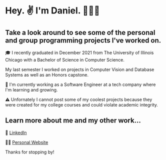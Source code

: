 # Hey. ✌️ I'm Daniel. 🧑🏽‍🦱
## Take a look around to see some of the personal and group programming projects I've worked on.

🎓 I recently graduated in December 2021 from The University of Illinois Chicago with a Bachelor of Science in Computer Science.

My last semester I worked on projects in Computer Vision and Database Systems as well as an Honors capstone.

🌱 I'm currently working as a Software Engineer at a tech company where I'm learning and growing. 

⚠️ Unfornately I cannot post some of my coolest projects because they were created for my college courses and could violate academic integrity.

## Learn more about me and my other work...
🔗 [LinkedIn](https://www.linkedin.com/in/daniellevert)

👨‍💻 [Personal Website](https://www.daniellevert.com)

Thanks for stopping by!
